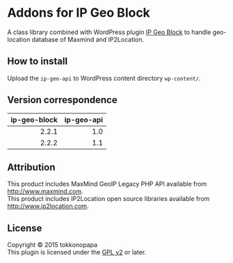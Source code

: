 Addons for IP Geo Block
=======================
A class library combined with WordPress plugin [IP Geo Block][IP-Geo-Block] 
to handle geo-location database of Maxmind and IP2Location.

How to install
--------------
Upload the `ip-geo-api` to WordPress content directory `wp-content/`.

Version correspondence
----------------------

| ip-geo-block | ip-geo-api |
|-------------:|-----------:|
|        2.2.1 |        1.0 |
|        2.2.2 |        1.1 |

Attribution
-----------
This product includes MaxMind GeoIP Legacy PHP API available from http://www.maxmind.com.  
This product includes IP2Location open source libraries available from http://www.ip2location.com.

License
-------
Copyright &copy; 2015 tokkonopapa  
This plugin is licensed under the [GPL v2][GPLv2] or later.

[IP-Geo-Block]: https://github.com/tokkonopapa/WordPress-IP-Geo-Block "tokkonopapa/WordPress-IP-Geo-Block - GitHub"
[GPLv2]: http://www.gnu.org/licenses/gpl-2.0.txt
